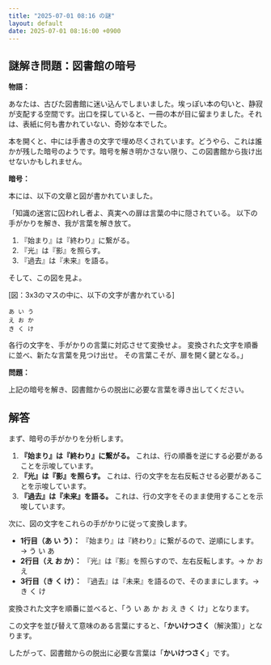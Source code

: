 ```yaml
---
title: "2025-07-01 08:16 の謎"
layout: default
date: 2025-07-01 08:16:00 +0900
---
```

## 謎解き問題：図書館の暗号

**物語：**

あなたは、古びた図書館に迷い込んでしまいました。埃っぽい本の匂いと、静寂が支配する空間です。出口を探していると、一冊の本が目に留まりました。それは、表紙に何も書かれていない、奇妙な本でした。

本を開くと、中には手書きの文字で埋め尽くされています。どうやら、これは誰かが残した暗号のようです。暗号を解き明かさない限り、この図書館から抜け出せないかもしれません。

**暗号：**

本には、以下の文章と図が書かれていました。

「知識の迷宮に囚われし者よ、真実への扉は言葉の中に隠されている。
  以下の手がかりを解き、我が言葉を解き放て。

  1.  『始まり』は『終わり』に繋がる。
  2.  『光』は『影』を照らす。
  3.  『過去』は『未来』を語る。

  そして、この図を見よ。

  [図：3x3のマスの中に、以下の文字が書かれている]

  ```
  あ い う
  え お か
  き く け
  ```

  各行の文字を、手がかりの言葉に対応させて変換せよ。
  変換された文字を順番に並べ、新たな言葉を見つけ出せ。
  その言葉こそが、扉を開く鍵となる。」

**問題：**

上記の暗号を解き、図書館からの脱出に必要な言葉を導き出してください。

## 解答

まず、暗号の手がかりを分析します。

1.  **『始まり』は『終わり』に繋がる。** これは、行の順番を逆にする必要があることを示唆しています。
2.  **『光』は『影』を照らす。** これは、行の文字を左右反転させる必要があることを示唆しています。
3.  **『過去』は『未来』を語る。** これは、行の文字をそのまま使用することを示唆しています。

次に、図の文字をこれらの手がかりに従って変換します。

*   **1行目（あ い う）：** 『始まり』は『終わり』に繋がるので、逆順にします。→ う い あ
*   **2行目（え お か）：** 『光』は『影』を照らすので、左右反転します。→ か お え
*   **3行目（き く け）：** 『過去』は『未来』を語るので、そのままにします。→ き く け

変換された文字を順番に並べると、「う い あ か お え き く け」となります。

この文字を並び替えて意味のある言葉にすると、「**かいけつさく**（解決策）」となります。

したがって、図書館からの脱出に必要な言葉は「**かいけつさく**」です。
